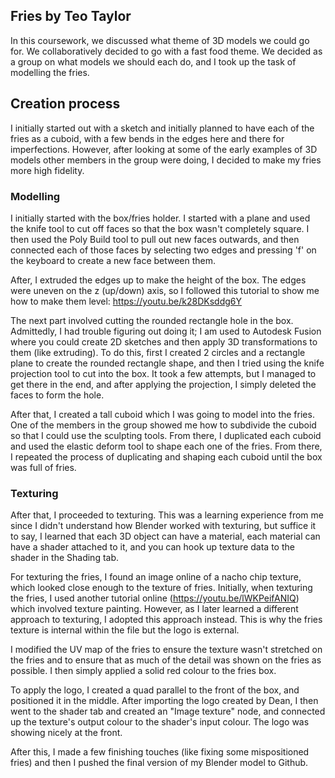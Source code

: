 ## Fries by Teo Taylor

In this coursework, we discussed what theme of 3D models we could go for. We collaboratively decided to go with a fast food theme. We decided as a group on what models we should each do, and I took up the task of modelling the fries.


## Creation process
I initially started out with a sketch and initially planned to have each of the fries as a cuboid, with a few bends in the edges here and there for imperfections. However, after looking at some of the early examples of 3D models other members in the group were doing, I decided to make my fries more high fidelity.

### Modelling
I initially started with the box/fries holder. I started with a plane and used the knife tool to cut off faces so that the box wasn't completely square. I then used the Poly Build tool to pull out new faces outwards, and then connected each of those faces by selecting two edges and pressing 'f' on the keyboard to create a new face between them.

After, I extruded the edges up to make the height of the box. The edges were uneven on the z (up/down) axis, so I followed this tutorial to show me how to make them level: https://youtu.be/k28DKsddg6Y

The next part involved cutting the rounded rectangle hole in the box. Admittedly, I had trouble figuring out doing it; I am used to Autodesk Fusion where you could create 2D sketches and then apply 3D transformations to them (like extruding). To do this, first I created 2 circles and a rectangle plane to create the rounded rectangle shape, and then I tried using the knife projection tool to cut into the box. It took a few attempts, but I managed to get there in the end, and after applying the projection, I simply deleted the faces to form the hole.

After that, I created a tall cuboid which I was going to model into the fries. One of the members in the group showed me how to subdivide the cuboid so that I could use the sculpting tools. From there, I duplicated each cuboid and used the elastic deform tool to shape each one of the fries. From there, I repeated the process of duplicating and shaping each cuboid until the box was full of fries.

### Texturing
After that, I proceeded to texturing. This was a learning experience from me since I didn't understand how Blender worked with texturing, but suffice it to say, I learned that each 3D object can have a material, each material can have a shader attached to it, and you can hook up texture data to the shader in the Shading tab.

For texturing the fries, I found an image online of a nacho chip texture, which looked close enough to the texture of fries. Initially, when texturing the fries, I used another tutorial online (https://youtu.be/lWKPeifANIQ) which involved texture painting. However, as I later learned a different approach to texturing, I adopted this approach instead. This is why the fries texture is internal within the file but the logo is external.

I modified the UV map of the fries to ensure the texture wasn't stretched on the fries and to ensure that as much of the detail was shown on the fries as possible. I then simply applied a solid red colour to the fries box.

To apply the logo, I created a quad parallel to the front of the box, and positioned it in the middle. After importing the logo created by Dean, I then went to the shader tab and created an "Image texture" node, and connected up the texture's output colour to the shader's input colour. The logo was showing nicely at the front.

After this, I made a few finishing touches (like fixing some mispositioned fries) and then I pushed the final version of my Blender model to Github.

